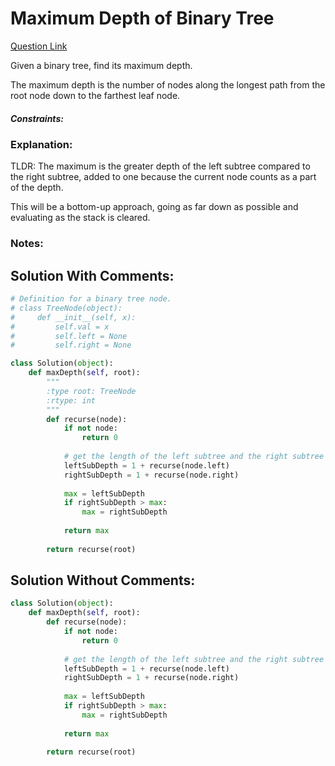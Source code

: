# Maximum Depth of Binary Tree

[Question Link](https://leetcode.com/explore/learn/card/data-structure-tree/17/solve-problems-recursively/535/)  

Given a binary tree, find its maximum depth.  

The maximum depth is the number of nodes along the longest path from the root node down to the farthest leaf node.

##### Constraints:

### Explanation:
TLDR: The maximum is the greater depth of the left subtree compared to the right subtree, added to one because the current node counts as a part of the depth.  

This will be a bottom-up approach, going as far down as possible and evaluating as the stack is cleared.
### Notes:


## Solution With Comments:
```Python
# Definition for a binary tree node.
# class TreeNode(object):
#     def __init__(self, x):
#         self.val = x
#         self.left = None
#         self.right = None

class Solution(object):
    def maxDepth(self, root):
        """
        :type root: TreeNode
        :rtype: int
        """
        def recurse(node):
            if not node:
                return 0
            
            # get the length of the left subtree and the right subtree
            leftSubDepth = 1 + recurse(node.left)
            rightSubDepth = 1 + recurse(node.right)
            
            max = leftSubDepth
            if rightSubDepth > max:
                max = rightSubDepth
                
            return max
        
        return recurse(root)
```

## Solution Without Comments:
```Python
class Solution(object):
    def maxDepth(self, root):
        def recurse(node):
            if not node:
                return 0
            
            # get the length of the left subtree and the right subtree
            leftSubDepth = 1 + recurse(node.left)
            rightSubDepth = 1 + recurse(node.right)
            
            max = leftSubDepth
            if rightSubDepth > max:
                max = rightSubDepth
                
            return max
        
        return recurse(root)
```
